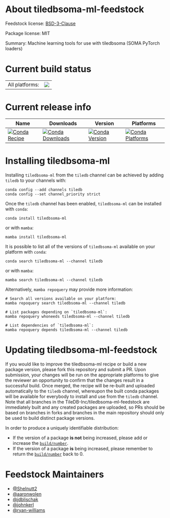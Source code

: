 About tiledbsoma-ml-feedstock
=============================

Feedstock license: [BSD-3-Clause](https://github.com/TileDB-Inc/tiledb-soma-ml-feedstock/blob/main/LICENSE.txt)



Package license: MIT

Summary: Machine learning tools for use with tiledbsoma (SOMA PyTorch loaders)

Current build status
====================


<table><tr><td>All platforms:</td>
    <td>
      <a href="https://dev.azure.com/TileDB-Inc/CI/_build/latest?definitionId=55&branchName=main">
        <img src="https://dev.azure.com/TileDB-Inc/CI/_apis/build/status/tiledb-soma-ml-feedstock?branchName=main">
      </a>
    </td>
  </tr>
</table>

Current release info
====================

| Name | Downloads | Version | Platforms |
| --- | --- | --- | --- |
| [![Conda Recipe](https://img.shields.io/badge/recipe-tiledbsoma--ml-green.svg)](https://anaconda.org/tiledb/tiledbsoma-ml) | [![Conda Downloads](https://img.shields.io/conda/dn/tiledb/tiledbsoma-ml.svg)](https://anaconda.org/tiledb/tiledbsoma-ml) | [![Conda Version](https://img.shields.io/conda/vn/tiledb/tiledbsoma-ml.svg)](https://anaconda.org/tiledb/tiledbsoma-ml) | [![Conda Platforms](https://img.shields.io/conda/pn/tiledb/tiledbsoma-ml.svg)](https://anaconda.org/tiledb/tiledbsoma-ml) |

Installing tiledbsoma-ml
========================

Installing `tiledbsoma-ml` from the `tiledb` channel can be achieved by adding `tiledb` to your channels with:

```
conda config --add channels tiledb
conda config --set channel_priority strict
```

Once the `tiledb` channel has been enabled, `tiledbsoma-ml` can be installed with `conda`:

```
conda install tiledbsoma-ml
```

or with `mamba`:

```
mamba install tiledbsoma-ml
```

It is possible to list all of the versions of `tiledbsoma-ml` available on your platform with `conda`:

```
conda search tiledbsoma-ml --channel tiledb
```

or with `mamba`:

```
mamba search tiledbsoma-ml --channel tiledb
```

Alternatively, `mamba repoquery` may provide more information:

```
# Search all versions available on your platform:
mamba repoquery search tiledbsoma-ml --channel tiledb

# List packages depending on `tiledbsoma-ml`:
mamba repoquery whoneeds tiledbsoma-ml --channel tiledb

# List dependencies of `tiledbsoma-ml`:
mamba repoquery depends tiledbsoma-ml --channel tiledb
```




Updating tiledbsoma-ml-feedstock
================================

If you would like to improve the tiledbsoma-ml recipe or build a new
package version, please fork this repository and submit a PR. Upon submission,
your changes will be run on the appropriate platforms to give the reviewer an
opportunity to confirm that the changes result in a successful build. Once
merged, the recipe will be re-built and uploaded automatically to the
`tiledb` channel, whereupon the built conda packages will be available for
everybody to install and use from the `tiledb` channel.
Note that all branches in the TileDB-Inc/tiledbsoma-ml-feedstock are
immediately built and any created packages are uploaded, so PRs should be based
on branches in forks and branches in the main repository should only be used to
build distinct package versions.

In order to produce a uniquely identifiable distribution:
 * If the version of a package **is not** being increased, please add or increase
   the [``build/number``](https://docs.conda.io/projects/conda-build/en/latest/resources/define-metadata.html#build-number-and-string).
 * If the version of a package **is** being increased, please remember to return
   the [``build/number``](https://docs.conda.io/projects/conda-build/en/latest/resources/define-metadata.html#build-number-and-string)
   back to 0.

Feedstock Maintainers
=====================

* [@Shelnutt2](https://github.com/Shelnutt2/)
* [@aaronwolen](https://github.com/aaronwolen/)
* [@jdblischak](https://github.com/jdblischak/)
* [@johnkerl](https://github.com/johnkerl/)
* [@ryan-williams](https://github.com/ryan-williams/)

